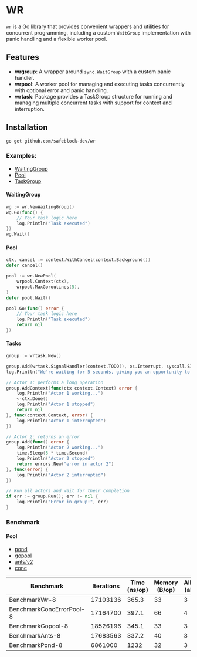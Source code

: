 # WR

`wr` is a Go library that provides convenient wrappers and utilities for concurrent programming, including a custom `WaitGroup` implementation with panic handling and a flexible worker pool.

## Features

- **wrgroup**: A wrapper around `sync.WaitGroup` with a custom panic handler.
- **wrpool**: A worker pool for managing and executing tasks concurrently with optional error and panic handling.
- **wrtask**: Package provides a TaskGroup structure for running and managing multiple concurrent tasks with support for context and interruption.

## Installation

```sh
go get github.com/safeblock-dev/wr
```

### Examples:

- [WaitingGroup](example/waitgroup/main.go)
- [Pool](example/pool/main.go)
- [TaskGroup](example/task_group/main.go)

#### WaitingGroup

```go
wg := wr.NewWaitingGroup()
wg.Go(func() {
    // Your task logic here
    log.Println("Task executed")
})
wg.Wait()
```

#### Pool

```go
ctx, cancel := context.WithCancel(context.Background())
defer cancel()

pool := wr.NewPool(
    wrpool.Context(ctx),
    wrpool.MaxGoroutines(5),
)
defer pool.Wait()

pool.Go(func() error {
    // Your task logic here
    log.Println("Task executed")
    return nil
})
```

#### Tasks

```go
group := wrtask.New()

group.Add(wrtask.SignalHandler(context.TODO(), os.Interrupt, syscall.SIGINT, syscall.SIGTERM))
log.Println("We're waiting for 5 seconds, giving you an opportunity to gracefully exit the program.")

// Actor 1: performs a long operation
group.AddContext(func(ctx context.Context) error {
	log.Println("Actor 1 working...")
	<-ctx.Done()
	log.Println("Actor 1 stopped")
	return nil
}, func(context.Context, error) {
	log.Println("Actor 1 interrupted")
})

// Actor 2: returns an error
group.Add(func() error {
	log.Println("Actor 2 working...")
	time.Sleep(5 * time.Second)
	log.Println("Actor 2 stopped")
	return errors.New("error in actor 2")
}, func(error) {
	log.Println("Actor 2 interrupted")
})

// Run all actors and wait for their completion
if err := group.Run(); err != nil {
	log.Println("Error in group:", err)
}
```

### Benchmark

#### Pool

- [pond](github.com/alitto/pond)
- [gopool](github.com/devchat-ai/gopool)
- [ants/v2](github.com/panjf2000/ants/v2)
- [conc](github.com/sourcegraph/conc)

| Benchmark                | Iterations | Time (ns/op) | Memory (B/op) | Allocations (allocs/op) |
|--------------------------|------------|--------------|---------------|-------------------------|
| BenchmarkWr-8            | 17103136   | 365.3        | 33            | 3                       |
| BenchmarkConcErrorPool-8 | 17164700   | 397.1        | 66            | 4                       |
| BenchmarkGopool-8        | 18526196   | 345.1        | 33            | 3                       |
| BenchmarkAnts-8          | 17683563   | 337.2        | 40            | 3                       |
| BenchmarkPond-8          | 6861000    | 1232         | 32            | 3                       |


